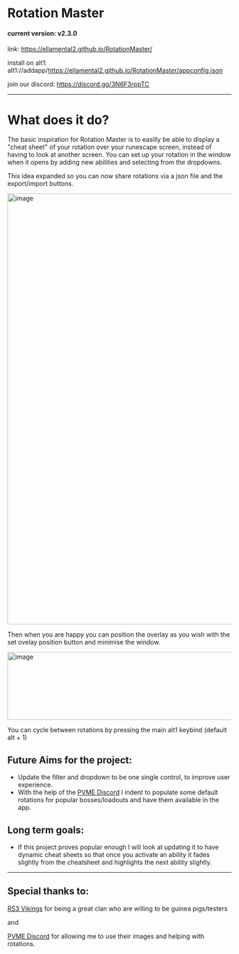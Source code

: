 # Rotation Master

#### current version: v2.3.0

link: https://ellamental2.github.io/RotationMaster/

install on alt1: alt1://addapp/https://ellamental2.github.io/RotationMaster/appconfig.json

join our discord: https://discord.gg/3N6F3rppTC

<hr/>

# What does it do?

The basic inspiration for Rotation Master is to easilly be able to display a "cheat sheet" of your rotation over your runescape screen, instead of having to look at another screen.
You can set up your rotation in the window when it opens by adding new abilities and selecting from the dropdowns.

This idea expanded so you can now share rotations via a json file and the export/import buttons.

<img width="1068" height="967" alt="image" src="https://github.com/user-attachments/assets/4dfc1852-9253-4c27-aa31-c89ece7a1be6" />

Then when you are happy you can position the overlay as you wish with the set ovelay position button and minimise the window.

<img width="706" height="152" alt="image" src="https://github.com/user-attachments/assets/f0505191-a147-48f9-a8e4-d7c1c29eb091" />


You can cycle between rotations by pressing the main alt1 keybind (default alt + 1)

## Future Aims for the project:
- Update the filter and dropdown to be one single control, to improve user experience.
- With the help of the [PVME Discord](https://discord.gg/pvme) I indent to populate some default rotations for popular bosses/loadouts and have them available in the app.
  
## Long term goals:
- If this project proves popular enough I will look at updating it to have dynamic cheat sheets so that once you activate an ability it fades slightly from the cheatsheet and highlights the next ability slightly.

<hr/>

## Special thanks to:

[RS3 Vikings](Discord.gg/rs3vikings) for being a great clan who are willing to be guinea pigs/testers

and

[PVME Discord](https://discord.gg/pvme) for allowing me to use their images and helping with rotations.
